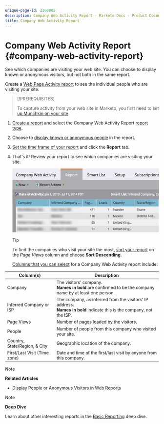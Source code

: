 ```yaml
---
unique-page-id: 2360005
description: Company Web Activity Report - Marketo Docs - Product Documentation
title: Company Web Activity Report
---
```


# Company Web Activity Report {#company-web-activity-report}

See which companies are visiting your web site. You can choose to display known or anonymous visitors, but not both in the same report.

Create a  [Web Page Activity report](web-page-activity-report.md) to see the individual people who are visiting your site.

>[!PREREQUISITES]
>
>To capture activity from your web site in Marketo, you first need to set [up Munchkin on your site](../../../../product-docs/administration/additional-integrations/add-munchkin-tracking-code-to-your-website.md).

1. [Create a report](../../../../product-docs/reporting/basic-reporting/creating-reports/create-a-report-in-a-program.md) and select the  Company Web Activity Report  [report type](report-type-overview.md).
1. Choose to [display known or anonymous people](https://docs.marketo.com/display/DOCS/Display+Known+or+Anonymous+People+in+Web+Reports) in the report.
1. [Set the time frame of your report](../../../../product-docs/reporting/basic-reporting/editing-reports/change-a-report-time-frame.md) and click the **Report** tab.
1. That's it! Review your report to see which companies are visiting your site.

   ![](assets/image2014-9-16-11-3a0-3a24.png)

   >[!TIP]
   >
   >To find the companies who visit your site the most, [sort your report](../../../../product-docs/reporting/basic-reporting/editing-reports/sort-report-on-columns.md) on the *Page Views* column and choose **Sort Descending**.

   [Columns that you can select](../../../../product-docs/reporting/basic-reporting/editing-reports/select-report-columns.md) for a Company Web Activity report include:  

<table> 
 <thead> 
  <tr> 
   <th>Column(s)</th> 
   <th>Description</th> 
  </tr> 
 </thead> 
 <tbody> 
  <tr> 
   <td>Company</td> 
   <td>The visitors' company.<br> <strong>Names in bold</strong> are confirmed to be the company name by at least one person.</td> 
  </tr> 
  <tr> 
   <td>Inferred Company or ISP</td> 
   <td>The company, as inferred from the visitors' IP address. <br> <strong>Names in bold</strong> indicate this is the company, not the ISP. </td> 
  </tr> 
  <tr> 
   <td>Page Views</td> 
   <td>Number of pages loaded by the visitors.</td> 
  </tr> 
  <tr> 
   <td>People</td> 
   <td>Number of people from this company who visited your site.</td> 
  </tr> 
  <tr> 
   <td>Country, State/Region, &amp; City</td> 
   <td>Geographic location of the company.</td> 
  </tr> 
  <tr> 
   <td>First/Last Visit (Time zone)</td> 
   <td>Date and time of the first/last visit by anyone from this company.</td> 
  </tr> 
 </tbody> 
</table>

>[!NOTE]
>
>**Related Articles**
>
>* [Display People or Anonymous Visitors in Web Reports](../../../../product-docs/reporting/basic-reporting/report-activity/display-people-or-anonymous-visitors-in-web-reports.md)

>[!NOTE]
>
>**Deep Dive**
>
>Learn about other interesting reports in the [Basic Reporting](http://docs.marketo.com/display/docs/basic+reporting) deep dive.
